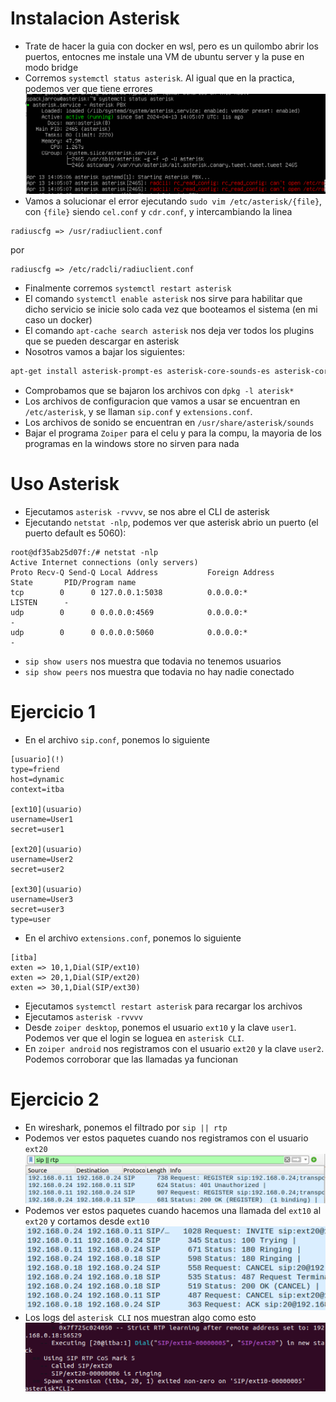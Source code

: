 # Instalacion Asterisk
- Trate de hacer la guia con docker en wsl, pero es un quilombo abrir los puertos, entocnes me instale una VM de ubuntu server y la puse en modo bridge
- Corremos `systemctl status asterisk`. Al igual que en la practica, podemos ver que tiene errores
![](Pasted%20image%2020240413110615.png)
- Vamos a solucionar el error ejecutando `sudo vim /etc/asterisk/{file}`, con `{file}` siendo `cel.conf` y `cdr.conf`, y intercambiando la linea
```
radiuscfg => /usr/radiuclient.conf
```
por 
```
radiuscfg => /etc/radcli/radiuclient.conf
```
- Finalmente corremos `systemctl restart asterisk`
- El comando `systemctl enable asterisk` nos sirve para habilitar que dicho servicio se inicie solo cada vez que booteamos el sistema (en mi caso un docker)
- El comando `apt-cache search asterisk` nos deja ver todos los plugins que se pueden descargar en asterisk
- Nosotros vamos a bajar los siguientes:
```sh
apt-get install asterisk-prompt-es asterisk-core-sounds-es asterisk-core-sounds-es-gsm asterisk-core-sounds-es-wav asterisk-core-sounds-es-g722
```
- Comprobamos que se bajaron los archivos con `dpkg -l aterisk*`
- Los archivos de configuracion que vamos a usar se encuentran en `/etc/asterisk`, y se llaman `sip.conf` y `extensions.conf`.
- Los archivos de sonido se encuentran en `/usr/share/asterisk/sounds`
- Bajar el programa `Zoiper` para el celu y para la compu, la mayoria de los programas en la windows store no sirven para nada

# Uso Asterisk
- Ejecutamos `asterisk -rvvvv`, se nos abre el CLI de asterisk
- Ejecutando `netstat -nlp`, podemos ver que asterisk abrio un puerto (el puerto default es 5060):
```
root@df35ab25d07f:/# netstat -nlp
Active Internet connections (only servers)
Proto Recv-Q Send-Q Local Address           Foreign Address         State       PID/Program name
tcp        0      0 127.0.0.1:5038          0.0.0.0:*               LISTEN      -
udp        0      0 0.0.0.0:4569            0.0.0.0:*                           -
udp        0      0 0.0.0.0:5060            0.0.0.0:*                           -
```
- `sip show users` nos muestra que todavia no tenemos usuarios
- `sip show peers` nos muestra que todavia no hay nadie conectado
# Ejercicio 1
- En el archivo `sip.conf`, ponemos lo siguiente
```
[usuario](!)
type=friend
host=dynamic
context=itba

[ext10](usuario)
username=User1
secret=user1

[ext20](usuario)
username=User2
secret=user2

[ext30](usuario)
username=User3
secret=user3
type=user  
```
- En el archivo `extensions.conf`, ponemos lo siguiente
```
[itba]
exten => 10,1,Dial(SIP/ext10)
exten => 20,1,Dial(SIP/ext20)
exten => 30,1,Dial(SIP/ext30) 
```
- Ejecutamos `systemctl restart asterisk` para recargar los archivos
- Ejecutamos `asterisk -rvvvv`
- Desde `zoiper desktop`, ponemos el usuario `ext10` y la clave `user1`. Podemos ver que el login se loguea en `asterisk CLI`.
- En `zoiper android` nos registramos con el usuario `ext20` y la clave `user2`. Podemos corroborar que las llamadas ya funcionan
# Ejercicio 2
- En wireshark, ponemos el filtrado por `sip || rtp`
- Podemos ver estos paquetes cuando nos registramos con el usuario `ext20`
![](Pasted%20image%2020240413134126.png)
- Podemos ver estos paquetes cuando hacemos una llamada del `ext10` al `ext20` y cortamos desde `ext10`
![](Pasted%20image%2020240413134322.png)
- Los logs del `asterisk CLI` nos muestran algo como esto
![](Pasted%20image%2020240413134454.png)
